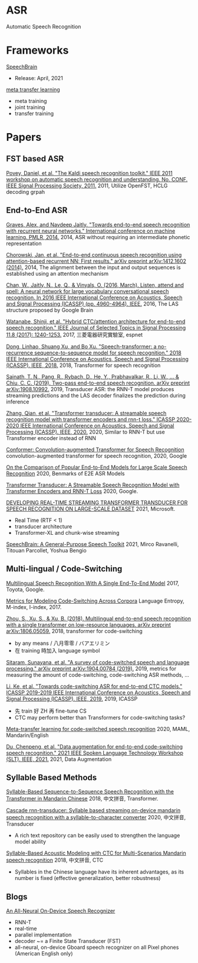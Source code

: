 # ASR
Automatic Speech Recognition

# Frameworks

[SpeechBrain](https://github.com/speechbrain/speechbrain)
- Release: April, 2021

[meta transfer learning](https://github.com/audioku/meta-transfer-learning)
- meta training
- joint training
- transfer training 

# Papers 

## FST based ASR

[Povey, Daniel, et al. "The Kaldi speech recognition toolkit." IEEE 2011 workshop on automatic speech recognition and understanding. No. CONF. IEEE Signal Processing Society, 2011.](https://infoscience.epfl.ch/record/192584/files/Povey_ASRU2011_2011.pdf)
2011, Utilize OpenFST, HCLG decoding grpah


## End-to-End ASR

[Graves, Alex, and Navdeep Jaitly. "Towards end-to-end speech recognition with recurrent neural networks." International conference on machine learning. PMLR, 2014.](http://proceedings.mlr.press/v32/graves14.pdf)
2014, ASR without requiring an intermediate phonetic representation

[Chorowski, Jan, et al. "End-to-end continuous speech recognition using attention-based recurrent NN: First results." arXiv preprint arXiv:1412.1602 (2014).](https://arxiv.org/pdf/1412.1602)
2014, The alignment between the input and output sequences is established using an attention mechanism

[Chan, W., Jaitly, N., Le, Q., & Vinyals, O. (2016, March). Listen, attend and spell: A neural network for large vocabulary conversational speech recognition. In 2016 IEEE International Conference on Acoustics, Speech and Signal Processing (ICASSP) (pp. 4960-4964). IEEE.](https://research.google/pubs/pub44926.pdf)
2016, The LAS structure proposed by Google Brain

[Watanabe, Shinji, et al. "Hybrid CTC/attention architecture for end-to-end speech recognition." IEEE Journal of Selected Topics in Signal Processing 11.8 (2017): 1240-1253.](https://www.merl.com/publications/docs/TR2017-190.pdf)
2017, 三菱電器研究實驗室, espnet

[Dong, Linhao, Shuang Xu, and Bo Xu. "Speech-transformer: a no-recurrence sequence-to-sequence model for speech recognition." 2018 IEEE International Conference on Acoustics, Speech and Signal Processing (ICASSP). IEEE, 2018.](https://ieeexplore.ieee.org/abstract/document/8462506/)
2018, Transformer for speech recognition

[Sainath, T. N., Pang, R., Rybach, D., He, Y., Prabhavalkar, R., Li, W., ... & Chiu, C. C. (2019). Two-pass end-to-end speech recognition. arXiv preprint arXiv:1908.10992.](https://arxiv.org/pdf/1908.10992.pdf)
2019, Transducer ASR: the RNN-T model produces streaming predictions and the LAS decoder finalizes the prediction during inference

[Zhang, Qian, et al. "Transformer transducer: A streamable speech recognition model with transformer encoders and rnn-t loss." ICASSP 2020-2020 IEEE International Conference on Acoustics, Speech and Signal Processing (ICASSP). IEEE, 2020.](https://arxiv.org/pdf/2002.02562)
2020, Similar to RNN-T but use Transformer encoder instead of RNN 

[Conformer: Convolution-augmented Transformer for Speech Recognition](https://arxiv.org/abs/2005.08100)
convolution-augmented transformer for speech recognition, 2020, Google

[On the Comparison of Popular End-to-End Models for Large Scale Speech Recognition](https://www.isca-speech.org/archive/Interspeech_2020/pdfs/2846.pdf)
2020, Benmarks of E2E ASR Models

[Transformer Transducer: A Streamable Speech Recognition Model with Transformer Encoders and RNN-T Loss](https://arxiv.org/abs/2002.02562)
2020, Google.

[DEVELOPING REAL-TIME STREAMING TRANSFORMER TRANSDUCER FOR SPEECH RECOGNITION ON LARGE-SCALE DATASET](https://arxiv.org/pdf/2010.11395.pdf)
2021, Microsoft.
- Real Time (RTF < 1)
- transducer architecture
- Transformer-XL and chunk-wise streaming

[SpeechBrain: A General-Purpose Speech Toolkit](https://arxiv.org/pdf/2106.04624.pdf)
2021, Mirco Ravanelli, Titouan Parcollet, Yoshua Bengio


## Multi-lingual / Code-Switching

[Multilingual Speech Recognition With A Single End-To-End Model](https://arxiv.org/pdf/1711.01694.pdf)
2017, Toyota, Google.

[Metrics for Modeling Code-Switching Across Corpora](https://www.researchgate.net/profile/Jacqueline-Serigos-2/publication/319185267_Metrics_for_Modeling_Code-Switching_Across_Corpora/links/5e1cc794a6fdcc283771144c/Metrics-for-Modeling-Code-Switching-Across-Corpora.pdf)
Language Entropy, M-index, I-index, 2017.

[Zhou, S., Xu, S., & Xu, B. (2018). Multilingual end-to-end speech recognition with a single transformer on low-resource languages. arXiv preprint arXiv:1806.05059.](https://arxiv.org/pdf/1806.05059.pdf)
2018, transformer for code-switching
- by any means / 八月零零 / バアエリミン
- 在 training 時加入 language symbol

[Sitaram, Sunayana, et al. "A survey of code-switched speech and language processing." arXiv preprint arXiv:1904.00784 (2019).](https://arxiv.org/pdf/1904.00784.pdf)
2019, metrics for measuring the amount of code-switching, code-switching ASR methods, ...

[Li, Ke, et al. "Towards code-switching ASR for end-to-end CTC models." ICASSP 2019-2019 IEEE International Conference on Acoustics, Speech and Signal Processing (ICASSP). IEEE, 2019.](https://www.microsoft.com/en-us/research/uploads/prod/2019/09/Towards_code_switched_ASR_for_End_to_End_CTC_models.pdf)
2019, ICASSP
- 先 train 好 ZH 再 fine-tune CS
- CTC may perform better than Transformers for code-switching tasks?

[Meta-transfer learning for code-switched speech recognition](https://arxiv.org/pdf/2004.14228)
2020, MAML, Mandarin/English

[Du, Chenpeng, et al. "Data augmentation for end-to-end code-switching speech recognition." 2021 IEEE Spoken Language Technology Workshop (SLT). IEEE, 2021.](https://arxiv.org/pdf/2011.02160)
2021, Data Augmentation


## Syllable Based Methods

[Syllable-Based Sequence-to-Sequence Speech Recognition with the Transformer in Mandarin Chinese](https://arxiv.org/pdf/1804.10752.pdf)
2018, 中文拼音, Transformer.

[Cascade rnn-transducer: Syllable based streaming on-device mandarin speech recognition with a syllable-to-character converter](https://arxiv.org/pdf/2011.08469.pdf)
2020, 中文拼音, Transducer
- A rich text repository can be easily used to strengthen the language model ability

[Syllable-Based Acoustic Modeling with CTC for Multi-Scenarios Mandarin speech recognition](https://ieeexplore.ieee.org/abstract/document/8489589)
2018, 中文拼音, CTC
- Syllables in the Chinese language have its inherent advantages, as its number is fixed (effective generalization, better robustness)


## Blogs

[An All-Neural On-Device Speech Recognizer](https://ai.googleblog.com/2019/03/an-all-neural-on-device-speech.html)
- RNN-T
- real-time
- parallel implementation
- decoder ~= a Finite State Transducer (FST)
- all-neural, on-device Gboard speech recognizer on all Pixel phones (American English only)

